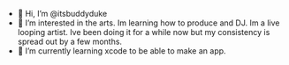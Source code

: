 - 👋 Hi, I’m @itsbuddyduke
- 👀 I’m interested in the arts. Im learning how to produce and DJ. Im a live looping artist. Ive been doing it for a while now but my consistency is spread out by a few months.
- 🌱 I’m currently learning xcode to be able to make an app.



<!---
itsbuddyduke/itsbuddyduke is a ✨ special ✨ repository because its `README.md` (this file) appears on your GitHub profile.
You can click the Preview link to take a look at your changes.
--->
